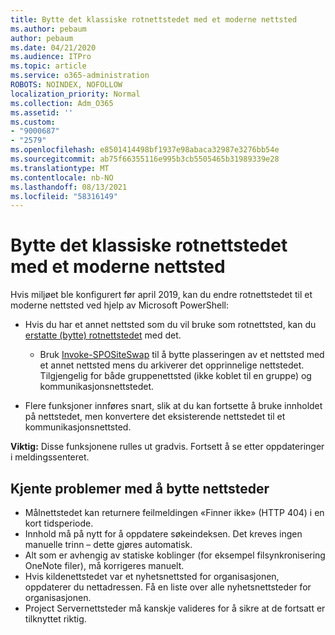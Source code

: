 ```yaml
---
title: Bytte det klassiske rotnettstedet med et moderne nettsted
ms.author: pebaum
author: pebaum
ms.date: 04/21/2020
ms.audience: ITPro
ms.topic: article
ms.service: o365-administration
ROBOTS: NOINDEX, NOFOLLOW
localization_priority: Normal
ms.collection: Adm_O365
ms.assetid: ''
ms.custom:
- "9000687"
- "2579"
ms.openlocfilehash: e8501414498bf1937e98abaca32987e3276bb54e
ms.sourcegitcommit: ab75f66355116e995b3cb5505465b31989339e28
ms.translationtype: MT
ms.contentlocale: nb-NO
ms.lasthandoff: 08/13/2021
ms.locfileid: "58316149"
---
```

# <a name="swap-your-classic-root-site-with-a-modern-site"></a>Bytte det klassiske rotnettstedet med et moderne nettsted

Hvis miljøet ble konfigurert før april 2019, kan du endre rotnettstedet til et moderne nettsted ved hjelp av Microsoft PowerShell:

- Hvis du har et annet nettsted som du vil bruke som rotnettsted, kan du [erstatte (bytte) rotnettstedet](https://docs.microsoft.com/sharepoint/modern-root-site) med det. 
    - Bruk [Invoke-SPOSiteSwap](https://docs.microsoft.com/powershell/module/sharepoint-online/invoke-spositeswap?view=sharepoint-ps) til å bytte plasseringen av et nettsted med et annet nettsted mens du arkiverer det opprinnelige nettstedet. Tilgjengelig for både gruppenettsted (ikke koblet til en gruppe) og kommunikasjonsnettstedet. 

- Flere funksjoner innføres snart, slik at du kan fortsette å bruke innholdet på nettstedet, men konvertere det eksisterende nettstedet til et kommunikasjonsnettsted. 

**Viktig:** Disse funksjonene rulles ut gradvis. Fortsett å se etter oppdateringer i meldingssenteret. 

## <a name="known-issues-with-swapping-sites"></a>Kjente problemer med å bytte nettsteder

- Målnettstedet kan returnere feilmeldingen «Finner ikke» (HTTP 404) i en kort tidsperiode.
- Innhold må på nytt for å oppdatere søkeindeksen. Det kreves ingen manuelle trinn – dette gjøres automatisk.
- Alt som er avhengig av statiske koblinger (for eksempel filsynkronisering OneNote filer), må korrigeres manuelt.
- Hvis kildenettstedet var et nyhetsnettsted for organisasjonen, oppdaterer du nettadressen. Få en liste over alle nyhetsnettsteder for organisasjonen.
- Project Servernettsteder må kanskje valideres for å sikre at de fortsatt er tilknyttet riktig.
